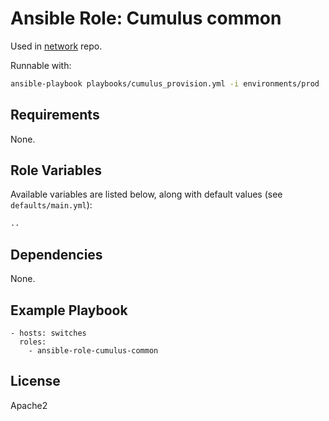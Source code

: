 # Ansible Role: Cumulus common

Used in [network](https://github.com/naturalis/network/) repo.

Runnable with:
```bash
ansible-playbook playbooks/cumulus_provision.yml -i environments/prod
```

## Requirements

None.

## Role Variables

Available variables are listed below, along with default values (see `defaults/main.yml`):

```bash
..
```

## Dependencies

None.

## Example Playbook

    - hosts: switches
      roles:
        - ansible-role-cumulus-common

## License

Apache2
